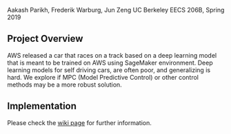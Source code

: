 Aakash Parikh, Frederik Warburg, Jun Zeng
UC Berkeley EECS 206B, Spring 2019


## Project Overview
AWS released a car that races on a track based on a deep learning model that is meant to be trained on AWS using SageMaker environment. Deep learning models for self driving cars, are often poor, and generalizing is hard. We explore if MPC (Model Predictive Control) or other control methods may be a more robust solution.

## Implementation
Please check the [wiki page](https://github.com/Junzeng-x14/AWS-DeepRacer/wiki) for further information.
